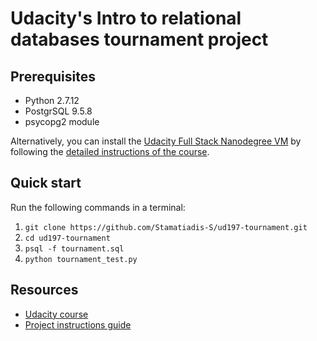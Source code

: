 # Udacity's Intro to relational databases tournament project

## Prerequisites
* Python 2.7.12
* PostgrSQL 9.5.8
* psycopg2 module

Alternatively, you can install the [Udacity Full Stack Nanodegree VM](https://github.com/udacity/fullstack-nanodegree-vm) by following the [detailed instructions of the course](https://classroom.udacity.com/courses/ud197/lessons/3423258756/concepts/14c72fe3-e3fe-4959-9c4b-467cf5b7c3a0).

## Quick start
Run the following commands in a terminal:
1. `git clone https://github.com/Stamatiadis-S/ud197-tournament.git`
2. `cd ud197-tournament`
3. `psql -f tournament.sql`
4. `python tournament_test.py`

## Resources
* [Udacity course](https://classroom.udacity.com/courses/ud197)
* [Project instructions guide](https://docs.google.com/document/d/16IgOm4XprTaKxAa8w02y028oBECOoB1EI1ReddADEeY/pub?embedded=true)
